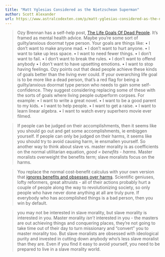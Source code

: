 ```yaml
---
title: "Matt Yglesias Considered as the Nietzschean Superman"
author: Scott Alexander
url: https://www.astralcodexten.com/p/matt-yglesias-considered-as-the-nietzschean
---
```


> Ozy Brennan has a self-help post, [The Life Goals Of Dead People](https://thingofthings.substack.com/p/the-life-goals-of-dead-people). It’s framed as mental health advice. Maybe you’re some sort of guilty/anxious doormat type person. Your goals are things like:
>  • I don’t want to make anyone mad.
>  • I don’t want to hurt anyone.
>  • I want to take up less space.
>  • I want to need fewer things.
>  • I don’t want to fail.
>  • I don’t want to break the rules.
>  • I don’t want to offend anybody
>  • I don’t want to have upsetting emotions.
>  • I want to stop having feelings.
>  Ozy points out that dead people achieve these kinds of goals better than the living ever could. If your overarching life goal is to be more like a dead person, that’s a red flag for being a guilty/anxious doormat type person who needs to gain some self-confidence.
>  They suggest considering replacing some of these with the sorts of goals where living people outperform corpses. For example:
>  • I want to write a great novel.
>  • I want to be a good parent to my kids.
>  • I want to help people.
>  • I want to get a raise.
>  • I want to learn linear algebra.
>  • I want to watch every superhero movie ever filmed.


> If people can be judged on their accomplishments, then it seems like you should go out and get some accomplishments, ie embiggen yourself. If people can only be judged on their harms, it seems like you should try to avoid causing harm, ie ensmallen yourself. So another way to think about slave vs. master morality is as coefficients on the normal utilitarian equation, *good = benefits - harms*. Master moralists overweight the benefits term; slave moralists focus on the harms.


> You replace the normal cost-benefit calculus with your own version that [ignores benefits and obsesses over harms](https://www.astralcodexten.com/p/book-review-from-oversight-to-overkill). Scientific geniuses, lofty reformers, great altruists - all of their actions probably hurt a couple of people along the way to revolutionizing society, so only people who have never done anything at all are truly pure. If everybody who has accomplished things is a bad person, then you win by default.


> you may not be interested in slave morality, but slave morality is interested in you. Master morality *isn’t* interested in you - the masters are out achieving things and conquering places, they’re not going to take time out of their day to turn missionary and “convert” you to master morality too. But slave moralists are obsessed with ideological purity and invested in cutting down anybody who’s less slave moralist than they are. Even if you find it easy to avoid yourself, you need to be prepared to live in a slave morality world.



